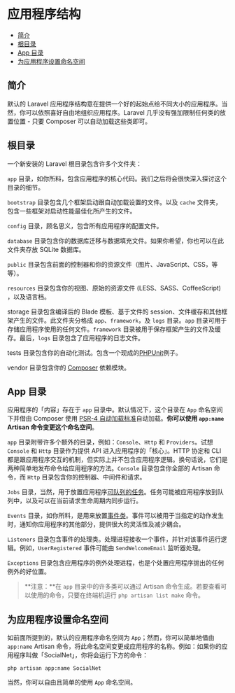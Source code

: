 # 应用程序结构

- [简介](#introduction)
- [根目录](#the-root-directory)
- [App 目录](#the-app-directory)
- [为应用程序设置命名空间](#namespacing-your-application)

<a name="introduction"></a>
## 简介

默认的 Laravel 应用程序结构意在提供一个好的起始点给不同大小的应用程序。当然，你可以依照喜好自由地组织应用程序。Laravel 几乎没有强加限制任何类的放置位置 - 只要 Composer 可以自动加载这些类即可。

<a name="the-root-directory"></a>
## 根目录

一个新安装的 Laravel 根目录包含许多个文件夹：

`app` 目录，如你所料，包含应用程序的核心代码。我们之后将会很快深入探讨这个目录的细节。

`bootstrap` 目录包含几个框架启动跟自动加载设置的文件。以及 `cache` 文件夹，包含一些框架对启动性能最佳化所产生的文件。

`config` 目录，顾名思义，包含所有应用程序的配置文件。

`database` 目录包含你的数据库迁移与数据填充文件。如果你希望，你也可以在此文件夹存放 SQLite 数据库。

`public` 目录包含前面的控制器和你的资源文件（图片、JavaScript、CSS，等等）。

`resources` 目录包含你的视图、原始的资源文件 (LESS、SASS、CoffeeScript) ，以及语言档。

storage 目录包含编译后的 Blade 模板、基于文件的 session、文件缓存和其他框架产生的文件。此文件夹分格成 `app`、`framework`，及 `logs` 目录。`app` 目录可用于存储应用程序使用的任何文件。`framework` 目录被用于保存框架产生的文件及缓存。最后，`logs` 目录包含了应用程序的日志文件。

tests 目录包含你的自动化测试。包含一个现成的[PHPUnit](https://phpunit.de/)例子。

vendor 目录包含你的 [Composer](https://getcomposer.org) 依赖模块。

<a name="the-app-directory"></a>
## App 目录

应用程序的「内容」存在于 `app` 目录中。默认情况下，这个目录在 `App` 命名空间下并借由 Composer 使用 [PSR-4 自动加载标准](http://www.php-fig.org/psr/psr-4/)自动加载。**你可以使用 `app:name` Artisan 命令变更这个命名空间**。

`app` 目录附带许多个额外的目录，例如：`Console`、`Http` 和 `Providers`。试想 `Console` 和 `Http` 目录作为提供 API 进入应用程序的「核心」。HTTP 协定和 CLI 都是跟应用程序交互的机制，但实际上并不包含应用程序逻辑。换句话说，它们是两种简单地发布命令给应用程序的方法。`Console` 目录包含你全部的 Artisan 命令，而 `Http` 目录包含你的控制器、中间件和请求。

`Jobs` 目录，当然，用于放置应用程序[可队列的任务](/docs/{{version}}/queues)。任务可能被应用程序放到队列中，以及可以在当前请求生命周期内同步运行。

`Events` 目录，如你所料，是用来放置[事件类](/docs/{{version}}/events)。事件可以被用于当指定的动作发生时，通知你应用程序的其他部分，提供很大的灵活性及减少耦合。

`Listeners` 目录包含事件的处理类。处理进程接收一个事件，并针对该事件运行逻辑。例如，`UserRegistered` 事件可能由 `SendWelcomeEmail` 监听器处理。

`Exceptions` 目录包含应用程序的例外处理进程，也是个处置应用程序抛出的任何例外的好位置。

> **注意：**在 `app` 目录中的许多类可以通过 Artisan 命令生成。若要查看可以使用的命令，只要在终端机运行 `php artisan list make` 命令。

<a name="namespacing-your-application"></a>
## 为应用程序设置命名空间

如前面所提到的，默认的应用程序命名空间为 `App`；然而，你可以简单地借由 `app:name` Artisan 命令，将此命名空间变更成应用程序的名称。例如：如果你的应用程序叫做「SocialNet」，你将会运行下方的命令：

    php artisan app:name SocialNet

当然，你可以自由且简单的使用 `App` 命名空间。
